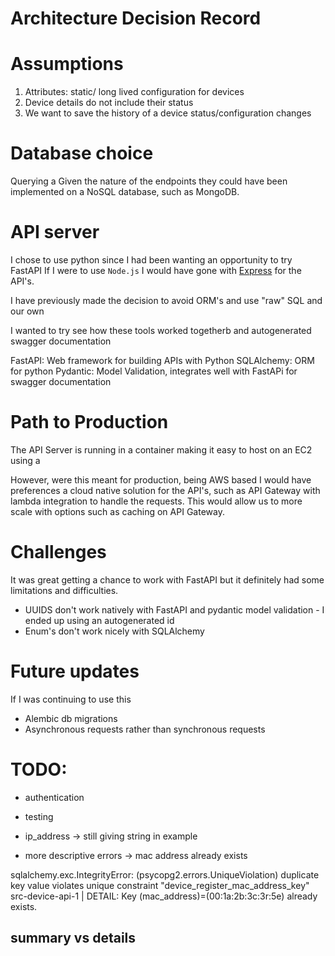 # Architecture Decision Record

# Assumptions

1. Attributes: static/ long lived configuration for devices
1. Device details do not include their status
2. We want to save the history of a device status/configuration changes


# Database choice
Querying a 
Given the nature of the endpoints they could have been implemented on a NoSQL database, such as MongoDB.


# API server

I chose to use python since I had been wanting an opportunity to try FastAPI
If I were to use  `Node.js` I would have gone with [Express](https://expressjs.com/) for the API's.

I have previously made the decision to avoid ORM's and use "raw" SQL and our own 

I wanted to try see how these tools worked togetherb and autogenerated swagger documentation

FastAPI: Web framework for building APIs with Python
SQLAlchemy: ORM for python 
Pydantic: Model Validation, integrates well with FastAPi for swagger documentation




# Path to Production

The API Server is running in a container making it easy to host on an EC2 using a 

However, were this meant for production, being AWS based I would have preferences a cloud native solution for the API's, such as API Gateway with lambda integration to handle the requests. This would allow us to more scale with options such as caching on API Gateway.


# Challenges

It was great getting a chance to work with FastAPI but it definitely had some limitations and difficulties. 

- UUIDS don't work natively with FastAPI and pydantic model validation - I ended up using an autogenerated id
- Enum's don't work nicely with SQLAlchemy


# Future updates

If I was continuing to use this

- Alembic db migrations
- Asynchronous requests rather than synchronous requests


##

# TODO:

- authentication
- testing


- ip_address -> still giving string in example

- more descriptive errors -> mac address already exists


sqlalchemy.exc.IntegrityError: (psycopg2.errors.UniqueViolation) duplicate key value violates unique constraint "device_register_mac_address_key"
src-device-api-1  | DETAIL:  Key (mac_address)=(00:1a:2b:3c:3r:5e) already exists.


## summary vs details